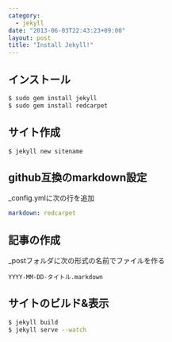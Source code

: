 ```yaml
--- 
category: 
  - jekyll
date: "2013-06-03T22:43:23+09:00"
layout: post
title: "Install Jekyll!"
---
```


## インストール

```bash
$ sudo gem install jekyll
$ sudo gem install redcarpet
```

## サイト作成
```
$ jekyll new sitename
```

## github互換のmarkdown設定
_config.ymlに次の行を追加

```yaml
markdown: redcarpet
```

## 記事の作成
_postフォルダに次の形式の名前でファイルを作る

```
YYYY-MM-DD-タイトル.markdown
```

## サイトのビルド&表示
```bash
$ jekyll build
$ jekyll serve --watch
```

